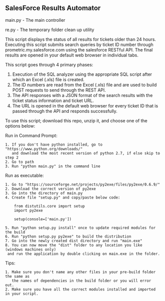SalesForce Results Automator
-------------------------------------

main.py - The main controller

re.py - The temporary folder clean up utility

This script displays the status of all results for tickets older than 24 hours. Executing this script submits search queries by ticket ID number through prometric.my.salesforce.com using the salesforce RESTful API. The final results are opened in your default web browser in individual tabs.

This script goes through 4 primary phases:
  1. Execution of the SQL analyzer using the appropriate SQL script after which an Excel (.xls) file is created.
  2. The ID numbers are read from the Excel (.xls) file and are used to build POST requests to send through the REST API.
  3. The API responses with a JSON format of the search results with the ticket status information and ticket URL.
  4. The URL is opened in the default web browser for every ticket ID that is passed through the API and responds successfully.

To use this script; download this repo, unzip it, and choose one of the options below:

Run in Command Prompt:
	
	1. If you don't have python installed, go to "https://www.python.org/downloads/"
	   and download the most recent version of python 2.7, if else skip to step 2
	2. Go to path
	3. Run "python main.py" in the command line

Run as executable:

	1. Go to "https://sourceforge.net/projects/py2exe/files/py2exe/0.6.9/"
	2. Download the correct version of py2exe
	3. Go into the directory of main.py
	4. Create file "setup.py" and copy/paste below code:
		
		from distutils.core import setup
		import py2exe

		setup(console=['main.py'])

	5. Run "python setup.py install" once to update required modules for the build
	6. Run "python setup.py py2exe" to build the distribution
	7. Go into the newly created dist directory and run "main.exe"
	8. You can now move the "dist" folder to any location you like (windows machines only)
     and run the application by double clicking on main.exe in the folder.

Tips:

	1. Make sure you don't name any other files in your pre-build folder the same as
	   the names of dependencies in the build folder or you will error out.
	2. Make sure you have all the correct modules installed and imported in your script.
